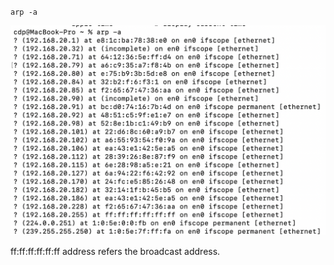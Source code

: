 `arp -a`

![image](/assets/Pasted%20image%2020221130172010.png)

ff:ff:ff:ff:ff:ff address refers the broadcast address.
